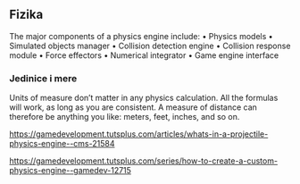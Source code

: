 ## Fizika

The major components of a physics engine include:
• Physics models
• Simulated objects manager
• Collision detection engine
• Collision response module
• Force effectors
• Numerical integrator
• Game engine interface

### Jedinice i mere

Units of measure don’t matter in any physics calculation. All the formulas will work, as long as you are consistent. A measure of distance can therefore be anything you like: meters, feet, inches, and so on.

https://gamedevelopment.tutsplus.com/articles/whats-in-a-projectile-physics-engine--cms-21584

https://gamedevelopment.tutsplus.com/series/how-to-create-a-custom-physics-engine--gamedev-12715
